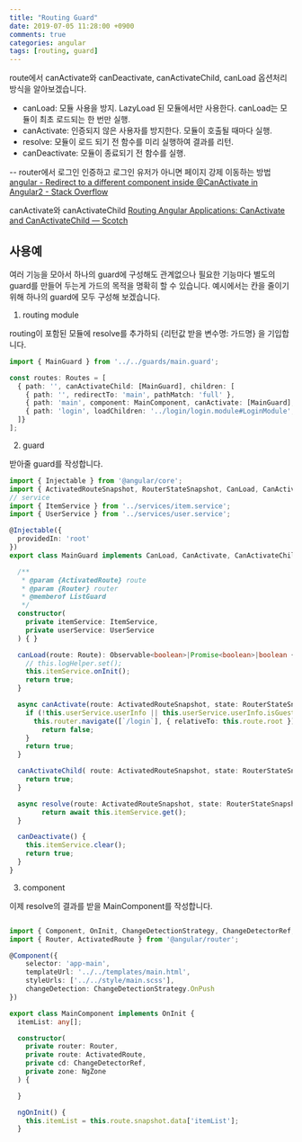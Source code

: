 ```yaml
---
title: "Routing Guard"
date: 2019-07-05 11:28:00 +0900
comments: true
categories: angular
tags: [routing, guard]
---
```



route에서 canActivate와 canDeactivate, canActivateChild, canLoad 옵션처리 방식을 알아보겠습니다.

- canLoad: 모듈 사용을 방지. LazyLoad 된 모듈에서만 사용한다. canLoad는 모듈이 최초 로드되는 한 번만 실행.
- canActivate: 인증되지 않은 사용자를 방지한다. 모듈이 호출될 때마다 실행.
- resolve: 모듈이 로드 되기 전 함수를 미리 실행하여 결과를 리턴.
- canDeactivate: 모듈이 종료되기 전 함수를 실행.


-- router에서 로그인 인증하고 로그인 유저가 아니면 페이지 강제 이동하는 방법
[angular - Redirect to a different component inside @CanActivate in Angular2 - Stack Overflow](https://stackoverflow.com/questions/34711889/redirect-to-a-different-component-inside-canactivate-in-angular2)


canActivate와 canActivateChild
[Routing Angular Applications: CanActivate and CanActivateChild ― Scotch](https://scotch.io/courses/routing-angular-2-applications/canactivate-and-canactivatechild)


## 사용예

여러 기능을 모아서 하나의 guard에 구성해도 관계없으나 필요한 기능마다 별도의 guard를 만들어 두는게 가드의 목적을 명확히 할 수 있습니다.
예시에서는 칸을 줄이기 위해 하나의 guard에 모두 구성해 보겠습니다.

1. routing module

routing이 포함된 모듈에 resolve를 추가하되 {리턴값 받을 변수명: 가드명} 을 기입합니다.

```ts
import { MainGuard } from '../../guards/main.guard';

const routes: Routes = [
  { path: '', canActivateChild: [MainGuard], children: [
    { path: '', redirectTo: 'main', pathMatch: 'full' },
    { path: 'main', component: MainComponent, canActivate: [MainGuard], resolve: {itemList: MainGuard}, canDeactivate: [MainGuard] },
	{ path: 'login', loadChildren: '../login/login.module#LoginModule', canLoad: [MainGuard], data: {preload: true}}
  ]}
];

```


2. guard

받아줄 guard를 작성합니다.

```ts
import { Injectable } from '@angular/core';
import { ActivatedRouteSnapshot, RouterStateSnapshot, CanLoad, CanActivate, CanActivateChild, Resolve, CanDeactivate } from '@angular/router';
// service
import { ItemService } from '../services/item.service';
import { UserService } from '../services/user.service';

@Injectable({
  providedIn: 'root'
})
export class MainGuard implements CanLoad, CanActivate, CanActivateChild, Resolve<Item[]>, CanDeactivate<boolean> {

  /**
   * @param {ActivatedRoute} route
   * @param {Router} router
   * @memberof ListGuard
   */
  constructor(
	private itemService: ItemService,
	private userService: UserService
  ) { }

  canLoad(route: Route): Observable<boolean>|Promise<boolean>|boolean {
    // this.logHelper.set();
    this.itemService.onInit();
    return true;
  }

  async canActivate(route: ActivatedRouteSnapshot, state: RouterStateSnapshot): Observable<boolean|UrlTree>|Promise<boolean|UrlTree>|boolean|UrlTree {
    if (!this.userService.userInfo || this.userService.userInfo.isGuest) {
      this.router.navigate([`/login`], { relativeTo: this.route.root });
        return false;
    }
    return true;
  }

  canActivateChild( route: ActivatedRouteSnapshot, state: RouterStateSnapshot): Observable<boolean|UrlTree>|Promise<boolean|UrlTree>|boolean|UrlTree {
    return true;
  }

  async resolve(route: ActivatedRouteSnapshot, state: RouterStateSnapshot): : Observable<any>|Promise<any>|any {
		return await this.itemService.get();
  }

  canDeactivate() {
    this.itemService.clear();
    return true;
  }
}

```

3. component 

이제 resolve의 결과를 받을 MainComponent를 작성합니다.

```ts

import { Component, OnInit, ChangeDetectionStrategy, ChangeDetectorRef, NgZone } from '@angular/core';
import { Router, ActivatedRoute } from '@angular/router';

@Component({
    selector: 'app-main',
    templateUrl: '../../templates/main.html',
    styleUrls: ['../../style/main.scss'],
    changeDetection: ChangeDetectionStrategy.OnPush
})

export class MainComponent implements OnInit {
  itemList: any[];

  constructor(
    private router: Router,
    private route: ActivatedRoute,
    private cd: ChangeDetectorRef,
    private zone: NgZone
  ) {

  }

  ngOnInit() {
    this.itemList = this.route.snapshot.data['itemList'];
  }

```